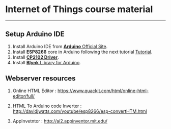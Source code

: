# Internet of Things course material


----------
## Setup Arduino IDE
1.  Install Arduino IDE from [**Arduino** Official Site](https://arduino.cc).
2. Install **ESP8266** core in Arduino following the next tutorial [Tutorial](https://randomnerdtutorials.com/how-to-install-esp8266-board-arduino-ide/).
3. Install [**CP2102 Driver**](https://www.silabs.com/products/development-tools/software/usb-to-uart-bridge-vcp-drivers).
4. Install [**Blynk** Library for Arduino](http://help.blynk.cc/en/articles/512105-how-to-install-blynk-library-for-arduino-ide).


## Webserver resources
1. Online HTML Editor : https://www.quackit.com/html/online-html-editor/full/
2. HTML To Arduino code Inverter : http://davidjwatts.com/youtube/esp8266/esp-convertHTM.html

3. AppInvetntor : http://ai2.appinventor.mit.edu/